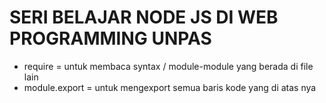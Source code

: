 # SERI BELAJAR NODE JS DI WEB PROGRAMMING UNPAS

- require = untuk membaca syntax / module-module yang berada di file lain
- module.export = untuk mengexport semua baris kode yang di atas nya 